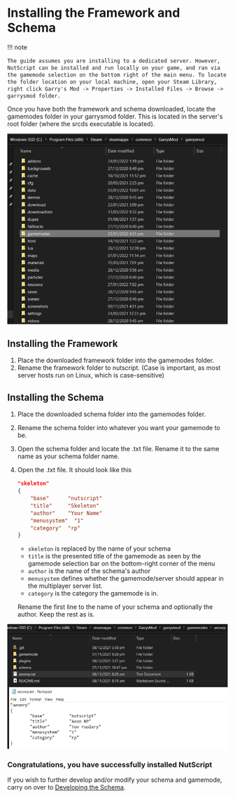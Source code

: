 # Installing the Framework and Schema

!!! note

    The guide assumes you are installing to a dedicated server. However, NutScript can be installed and run locally on your game, and ran via the gamemode selection on the bottom right of the main menu. To locate the folder location on your local machine, open your Steam Library, right click Garry's Mod -> Properties -> Installed Files -> Browse -> garrysmod folder.

Once you have both the framework and schema downloaded, locate the gamemodes folder in your garrysmod folder. This is located in the server's root folder (where the srcds executable is located).

![Installing Framework Folder Location](../../assets/installing_framework_img.png)

## Installing the Framework

1. Place the downloaded framework folder into the gamemodes folder.
2. Rename the framework folder to nutscript. (Case is important, as most server hosts run on Linux, which is case-sensitive)

## Installing the Schema

1. Place the downloaded schema folder into the gamemodes folder.
2. Rename the schema folder into whatever you want your gamemode to be.
3. Open the schema folder and locate the .txt file. Rename it to the same name as your schema folder name.
4. Open the .txt file. It should look like this

    ```json
    "skeleton"
    {
        "base"      "nutscript"
        "title"     "Skeleton"
        "author"    "Your Name"
        "menusystem"  "1"
        "category"  "rp"
    }
    ```

    * ```skeleton``` is replaced by the name of your schema
    * ```title``` is the presented title of the gamemode as seen by the gamemode selection bar on the bottom-right corner of the menu
    * ```author``` is the name of the schema's author
    * ```menusystem``` defines whether the gamemode/server should appear in the multiplayer server list.
    * ```category``` is the category the gamemode is in.

    Rename the first line to the name of your schema and optionally the author. Keep the rest as is.

![Gamemode .txt configured example](../../assets/installing_framework_img_2.png)

### Congratulations, you have successfully installed NutScript

If you wish to further develop and/or modify your schema and gamemode, carry on over to [Developing the Schema](../development/developing_schema.md).
